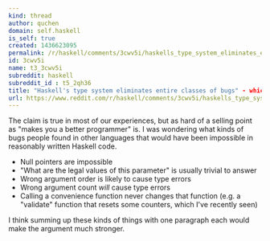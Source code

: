 ```yaml
---
kind: thread
author: quchen
domain: self.haskell
is_self: true
created: 1436623095
permalink: /r/haskell/comments/3cwv5i/haskells_type_system_eliminates_entire_classes_of/
id: 3cwv5i
name: t3_3cwv5i
subreddit: haskell
subreddit_id : t5_2qh36
title: "Haskell's type system eliminates entire classes of bugs" - which ones?
url: https://www.reddit.com/r/haskell/comments/3cwv5i/haskells_type_system_eliminates_entire_classes_of/
---
```


The claim is true in most of our experiences, but as hard of a selling point as "makes you a better programmer" is. I was wondering what kinds of bugs people found in other languages that would have been impossible in reasonably written Haskell code.

- Null pointers are impossible
- "What are the legal values of this parameter" is usually trivial to answer
- Wrong argument order is likely to cause type errors
- Wrong argument count *will* cause type errors
- Calling a convenience function never changes that function (e.g. a "validate" function that resets some counters, which I've recently seen)

I think summing up these kinds of things with one paragraph each would make the argument much stronger.
